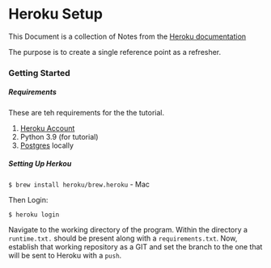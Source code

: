 # Heroku Setup # 

This Document is a collection of Notes from the [Heroku documentation](https://devcenter.heroku.com/articles/getting-started-with-python?c=7013A000000txcVQAQ&utm_campaign=Onboarding-2.0-Deploy-1.2-Python&utm_medium=email&utm_source=nurture&utm_content=devcenter&utm_term=start-python#set-up)

The purpose is to create a single reference point as a refresher. 

### Getting Started ###

##### Requirements #####

These are teh requirements for the the tutorial.

1. [Heroku Account](https://signup.heroku.com/signup/dc)
2. Python 3.9 (for tutorial)
3. [Postgres](https://devcenter.heroku.com/articles/heroku-postgresql#local-setup) locally


##### Setting Up Herkou #####

` $ brew install heroku/brew.heroku ` - Mac

Then Login:

`$ heroku login`

Navigate to the working directory of the program. Within the directory a `runtime.txt.` should be present along with a `requirements.txt`. 
Now, establish that working repository as a GIT and set the branch to the one that will be sent to Heroku with a `push`.
